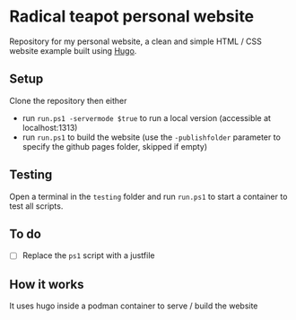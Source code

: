 # Radical teapot personal website

Repository for my personal website, a clean and simple HTML / CSS website example built using [Hugo](https://gohugo.io/).

## Setup

Clone the repository then either

- run `run.ps1 -servermode $true` to run a local version (accessible at localhost:1313)
- run `run.ps1` to build the website (use the `-publishfolder` parameter to specify the github pages folder, skipped if
empty)

## Testing

Open a terminal in the `testing` folder and run `run.ps1` to start a container to test all scripts.

## To do

- [ ] Replace the `ps1` script with a justfile

## How it works

It uses hugo inside a podman container to serve / build the website
